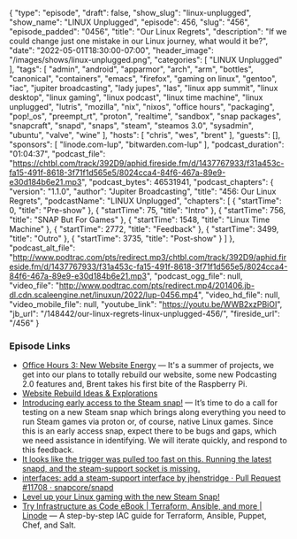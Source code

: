 {
  "type": "episode",
  "draft": false,
  "show_slug": "linux-unplugged",
  "show_name": "LINUX Unplugged",
  "episode": 456,
  "slug": "456",
  "episode_padded": "0456",
  "title": "Our Linux Regrets",
  "description": "If we could change just one mistake in our Linux journey, what would it be?",
  "date": "2022-05-01T18:30:00-07:00",
  "header_image": "/images/shows/linux-unplugged.png",
  "categories": [
    "LINUX Unplugged"
  ],
  "tags": [
    "admin",
    "android",
    "apparmor",
    "arch",
    "arm",
    "bottles",
    "canonical",
    "containers",
    "emacs",
    "firefox",
    "gaming on linux",
    "gentoo",
    "iac",
    "jupiter broadcasting",
    "lady jupes",
    "las",
    "linux app summit",
    "linux desktop",
    "linux gaming",
    "linux podcast",
    "linux time machine",
    "linux unplugged",
    "lutris",
    "mozilla",
    "nix",
    "nixos",
    "office hours",
    "packaging",
    "pop!_os",
    "preempt_rt",
    "proton",
    "realtime",
    "sandbox",
    "snap packages",
    "snapcraft",
    "snapd",
    "snaps",
    "steam",
    "steamos 3.0",
    "sysadmin",
    "ubuntu",
    "valve",
    "wine"
  ],
  "hosts": [
    "chris",
    "wes",
    "brent"
  ],
  "guests": [],
  "sponsors": [
    "linode.com-lup",
    "bitwarden.com-lup"
  ],
  "podcast_duration": "01:04:37",
  "podcast_file": "https://chtbl.com/track/392D9/aphid.fireside.fm/d/1437767933/f31a453c-fa15-491f-8618-3f71f1d565e5/8024cca4-84f6-467a-89e9-e30d184b6e21.mp3",
  "podcast_bytes": 46531941,
  "podcast_chapters": {
    "version": "1.1.0",
    "author": "Jupiter Broadcasting",
    "title": "456: Our Linux Regrets",
    "podcastName": "LINUX Unplugged",
    "chapters": [
      {
        "startTime": 0,
        "title": "Pre-show"
      },
      {
        "startTime": 75,
        "title": "Intro"
      },
      {
        "startTime": 756,
        "title": "SNAP But For Games"
      },
      {
        "startTime": 1548,
        "title": "Linux Time Machine"
      },
      {
        "startTime": 2772,
        "title": "Feedback"
      },
      {
        "startTime": 3499,
        "title": "Outro"
      },
      {
        "startTime": 3735,
        "title": "Post-show"
      }
    ]
  },
  "podcast_alt_file": "http://www.podtrac.com/pts/redirect.mp3/chtbl.com/track/392D9/aphid.fireside.fm/d/1437767933/f31a453c-fa15-491f-8618-3f71f1d565e5/8024cca4-84f6-467a-89e9-e30d184b6e21.mp3",
  "podcast_ogg_file": null,
  "video_file": "http://www.podtrac.com/pts/redirect.mp4/201406.jb-dl.cdn.scaleengine.net/linuxun/2022/lup-0456.mp4",
  "video_hd_file": null,
  "video_mobile_file": null,
  "youtube_link": "https://youtu.be/WWB2xzPBiOI",
  "jb_url": "/148442/our-linux-regrets-linux-unplugged-456/",
  "fireside_url": "/456"
}


### Episode Links

  * [Office Hours 3: New Website Energy](https://www.officehours.hair/3 "Office Hours 3: New Website Energy") — It's a summer of projects, we get into our plans to totally rebuild our website, some new Podcasting 2.0 features and, Brent takes his first bite of the Raspberry Pi.
  * [Website Rebuild Ideas & Explorations](https://github.com/JupiterBroadcasting/jupiterbroadcasting.com/discussions/8 "Website Rebuild Ideas & Explorations")
  * [Introducing early access to the Steam snap!](https://discourse.ubuntu.com/t/introducing-early-access-to-the-steam-snap/28082 "Introducing early access to the Steam snap!") — It’s time to do a call for testing on a new Steam snap which brings along everything you need to run Steam games via proton or, of course, native Linux games. Since this is an early access snap, expect there to be bugs and gaps, which we need assistance in identifying. We will iterate quickly, and respond to this feedback.
  * [It looks like the trigger was pulled too fast on this. Running the latest snapd, and the steam-support socket is missing.](https://discourse.ubuntu.com/t/introducing-early-access-to-the-steam-snap/28082/7 "It looks like the trigger was pulled too fast on this. Running the latest snapd, and the steam-support socket is missing.")
  * [interfaces: add a steam-support interface by jhenstridge · Pull Request #11708 · snapcore/snapd](https://github.com/snapcore/snapd/pull/11708 "interfaces: add a steam-support interface by jhenstridge · Pull Request #11708 · snapcore/snapd")
  * [Level up your Linux gaming with the new Steam Snap!](https://ubuntu.com/blog/level-up-linux-gaming-new-steam-snap "Level up your Linux gaming with the new Steam Snap!")
  * [Try Infrastructure as Code eBook | Terraform, Ansible, and more | Linode](https://www.linode.com/content/try-infrastructure-as-code-ebook-series/ "Try Infrastructure as Code eBook | Terraform, Ansible, and more | Linode") — A step-by-step IAC guide for Terraform, Ansible, Puppet, Chef, and Salt.


